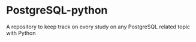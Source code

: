 # PostgreSQL-python
A repository to keep track on every study on any PostgreSQL related topic with Python
